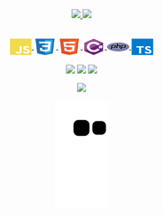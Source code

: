 <div align="center">
  <a href="https://github.com/GuiMendesSantos">
  <img height="180em" src="https://github-readme-stats.vercel.app/api?username=GuiMendesSantos&show_icons=true&theme=buefy&include_all_commits=true&count_private=true"/>
  <img height="180em" src="https://github-readme-stats.vercel.app/api/top-langs/?username=GuiMendesSantos&layout=compact&langs_count=7&theme=buefy"/>
</div>
 <br>
<div style="display: inline_block" align="center"><br>
  <img align="center" alt="Gui-Js" height="30" width="40" src="https://raw.githubusercontent.com/devicons/devicon/master/icons/javascript/javascript-plain.svg">
  <img align="center" alt="Gui-HTML" height="30" width="40" src="https://raw.githubusercontent.com/devicons/devicon/master/icons/css3/css3-original.svg">
  <img align="center" alt="Gui-HTML" height="30" width="40" src="https://raw.githubusercontent.com/devicons/devicon/master/icons/html5/html5-original.svg">
  <img align="center" alt="Gui-Csharp" height="30" width="40" src="https://raw.githubusercontent.com/devicons/devicon/master/icons/csharp/csharp-original.svg">
  <img align="center" alt="Gui-PHP" height="30" width="40" src="https://raw.githubusercontent.com/devicons/devicon/master/icons/php/php-original.svg">
  <img align="center" alt="Gui-PHP" height="30" width="40" src="https://raw.githubusercontent.com/devicons/devicon/master/icons/typescript/typescript-original.svg">
</div>
<br> 
<div align="center"> 
  <a href="https://www.instagram.com/guimendes.santos" target="_blank"><img src="https://img.shields.io/badge/-Instagram-%23E4405F?style=for-the-badge&logoColor=white" target="_blank"></a>
  <a href="https://www.linkedin.com/in/guilherme-mendes-a62452249/" target="_blank"><img src="https://img.shields.io/badge/-LinkedIn-%230077B5?style=for-the-badge&logoColor=white" target="_blank"></a> 
  <a href ="mailto:mendes.guilhermesp@gmail.com" target="_blank"><img src="https://img.shields.io/badge/-Gmail-%23333?style=for-the-badge&logoColor=white" target="_blank"></a>
  
  
  <a href ="https://guimendessantos.github.io/PortfolioGui/HTML/index.html" target="_blank"><img src="https://img.shields.io/badge/Portfolio-9146FF?style=for-the-badge" target="_blank"></a>

  ![Snake animation](https://github.com/EliasQueIsso/EliasQueIsso/blob/output/github-contribution-grid-snake.svg)
 
</div>

